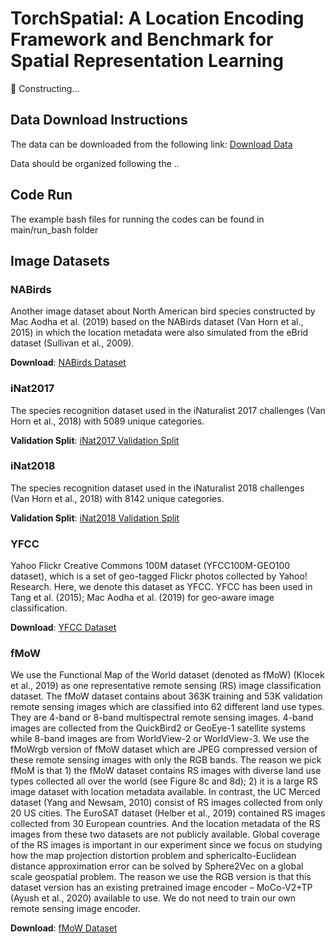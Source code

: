# TorchSpatial: A Location Encoding Framework and Benchmark for Spatial Representation Learning




🚧 Constructing...


## Data Download Instructions
The data can be downloaded from the following link:
[Download Data](https://www.dropbox.com/scl/fo/lsvb50zszhup2hylphdxc/AF84XwmulxVnLYJoouq_i_Q?rlkey=tc53scmvc48di52z1k9azzymk&st=ijkms1i1&dl=0)

Data should be organized following the ..

## Code Run
The example bash files for running the codes can be found in main/run_bash folder



## Image Datasets

### NABirds
Another image dataset about North American bird species constructed by Mac Aodha et al. (2019) based on the NABirds dataset (Van Horn et al., 2015) in which the location metadata were also simulated from the eBrid dataset (Sullivan et al., 2009).

**Download**: [NABirds Dataset](https://dl.allaboutbirds.org/nabirds)

### iNat2017
The species recognition dataset used in the iNaturalist 2017 challenges (Van Horn et al., 2018) with 5089 unique categories.

**Validation Split**: [iNat2017 Validation Split](https://github.com/visipedia/inat_comp/blob/master/2017/README.md)

### iNat2018
The species recognition dataset used in the iNaturalist 2018 challenges (Van Horn et al., 2018) with 8142 unique categories.

**Validation Split**: [iNat2018 Validation Split](https://github.com/visipedia/inat_comp/tree/master/2018)

### YFCC
Yahoo Flickr Creative Commons 100M dataset (YFCC100M-GEO100 dataset), which is a set of geo-tagged Flickr photos collected by Yahoo! Research. Here, we denote this dataset as YFCC. YFCC has been used in Tang et al. (2015); Mac Aodha et al. (2019) for geo-aware image classification.

**Download**: [YFCC Dataset](https://github.com/visipedia/fg_geo)

### fMoW
We use the Functional Map of the World dataset (denoted as fMoW) (Klocek et al., 2019) as one representative remote sensing (RS) image classification dataset. The fMoW dataset contains about 363K training and 53K validation remote sensing images which are classified into 62 different land use types. They are 4-band or 8-band multispectral remote sensing images. 4-band images are collected from the QuickBird2 or GeoEye-1 satellite systems while 8-band images are from WorldView-2 or WorldView-3. We use the fMoWrgb version of fMoW dataset which are JPEG compressed version of these remote sensing images with only the RGB bands. The reason we pick fMoM is that 1) the fMoW dataset contains RS images with diverse land use types collected all over the world (see Figure 8c and 8d); 2) it is a large RS image dataset with location metadata available. In contrast, the UC Merced dataset (Yang and Newsam, 2010) consist of RS images collected from only 20 US cities. The EuroSAT dataset (Helber et al., 2019) contained RS images collected from 30 European countries. And the location metadata of the RS images from these two datasets are not publicly available. Global coverage of the RS images is important in our experiment since we focus on studying how the map projection distortion problem and sphericalto-Euclidean distance approximation error can be solved by Sphere2Vec on a global scale geospatial problem. The reason we use the RGB version is that this dataset version has an existing pretrained image encoder – MoCo-V2+TP (Ayush et al., 2020) available to use. We do not need to train our own remote sensing image encoder.

**Download**: [fMoW Dataset](https://github.com/fMoW/dataset)

